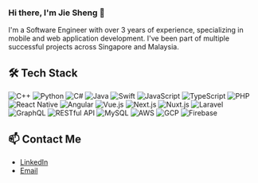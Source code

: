 
### Hi there, I'm Jie Sheng 👋

I'm a Software Engineer with over 3 years of experience, specializing in mobile and web application development. I've been part of multiple successful projects across Singapore and Malaysia.

## 🛠️ Tech Stack
![C++](https://img.shields.io/badge/-C++-black?style=flat-square&logo=c%2B%2B)
![Python](https://img.shields.io/badge/-Python-black?style=flat-square&logo=python)
![C#](https://img.shields.io/badge/-C%23-black?style=flat-square&logo=c-sharp)
![Java](https://img.shields.io/badge/-Java-black?style=flat-square&logo=java)
![Swift](https://img.shields.io/badge/-Swift-black?style=flat-square&logo=swift)
![JavaScript](https://img.shields.io/badge/-JavaScript-black?style=flat-square&logo=javascript)
![TypeScript](https://img.shields.io/badge/-TypeScript-black?style=flat-square&logo=typescript)
![PHP](https://img.shields.io/badge/-PHP-black?style=flat-square&logo=php)
![React Native](https://img.shields.io/badge/-ReactNative-black?style=flat-square&logo=react)
![Angular](https://img.shields.io/badge/-Angular-black?style=flat-square&logo=angular)
![Vue.js](https://img.shields.io/badge/-Vue.js-black?style=flat-square&logo=vue.js)
![Next.js](https://img.shields.io/badge/-Next.js-black?style=flat-square&logo=next.js)
![Nuxt.js](https://img.shields.io/badge/-Nuxt.js-black?style=flat-square&logo=nuxt.js)
![Laravel](https://img.shields.io/badge/-Laravel-black?style=flat-square&logo=laravel)
![GraphQL](https://img.shields.io/badge/-GraphQL-black?style=flat-square&logo=graphql)
![RESTful API](https://img.shields.io/badge/-RESTful%20API-black?style=flat-square)
![MySQL](https://img.shields.io/badge/-MySQL-black?style=flat-square&logo=mysql)
![AWS](https://img.shields.io/badge/-AWS-black?style=flat-square&logo=amazon-aws)
![GCP](https://img.shields.io/badge/-GCP-black?style=flat-square&logo=google-cloud)
![Firebase](https://img.shields.io/badge/-Firebase-black?style=flat-square&logo=firebase)

## 📫 Contact Me
- [LinkedIn](https://www.linkedin.com/in/jie-sheng-how-6681b913b/)
- [Email](mailto:dev@jieshenghow.com)




<!--
**jieshenghow/jieshenghow** is a ✨ _special_ ✨ repository because its `README.md` (this file) appears on your GitHub profile.

Here are some ideas to get you started:

- 🔭 I’m currently working on ...
- 🌱 I’m currently learning ...
- 👯 I’m looking to collaborate on ...
- 🤔 I’m looking for help with ...
- 💬 Ask me about ...
- 📫 How to reach me: ...
- 😄 Pronouns: ...
- ⚡ Fun fact: ...
-->
